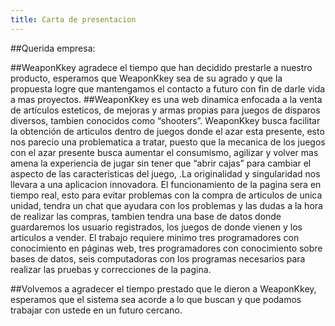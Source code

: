 ```yaml
---
title: Carta de presentacion
---
```

##Querida empresa: 

##WeaponKkey agradece el tiempo que han decidido prestarle a nuestro producto, esperamos que WeaponKkey sea de su agrado y que la propuesta logre que mantengamos el contacto a futuro con fin de darle vida a mas proyectos.
##WeaponKkey es una web dinamica enfocada a la venta de artículos esteticos, de mejoras y armas propias para juegos de disparos diversos, tambien conocidos como “shooters”. WeaponKkey busca facilitar la obtención de articulos dentro de juegos donde el azar esta presente, esto nos parecio una problematica a tratar, puesto que la mecanica de los juegos con el azar presente busca aumentar el consumismo, agilizar y volver mas amena la experiencia de jugar sin tener que “abrir cajas” para cambiar el aspecto de las caracteristicas del juego, .La originalidad y singularidad nos llevara a una aplicacion innovadora. El funcionamiento de la pagina sera en tiempo real, esto para evitar problemas con la compra de articulos de unica unidad, tendra un chat que ayudara con los problemas y las dudas a la hora de realizar las compras, tambien tendra una base de datos donde guardaremos los usuario registrados, los juegos de donde vienen y los articulos a vender. El trabajo requiere minimo tres programadores con conocimiento en páginas web, tres  programadores con conocimiento sobre bases de datos, seis computadoras con los programas necesarios para realizar las pruebas y correcciones de la pagina.

##Volvemos a agradecer el tiempo prestado que le dieron a WeaponKkey, esperamos que el sistema sea acorde a lo que buscan y que podamos trabajar con ustede en un futuro cercano.

